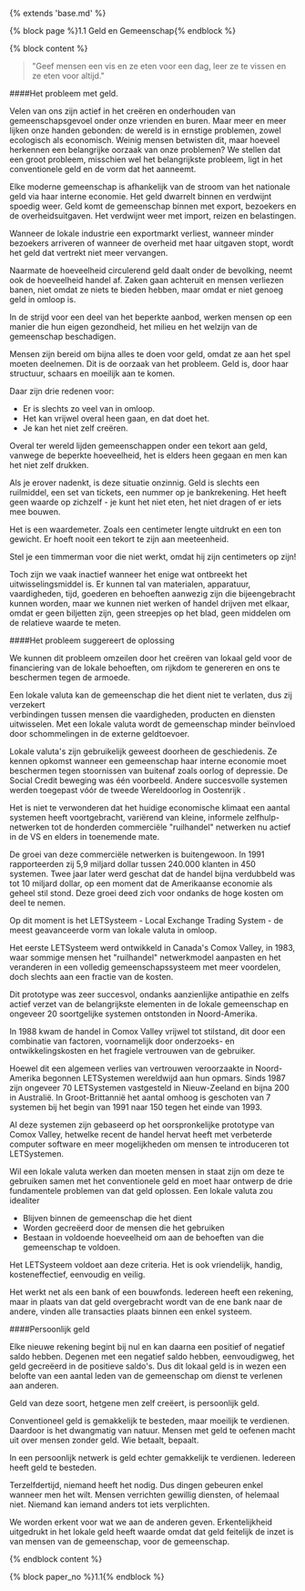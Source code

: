 {% extends 'base.md' %}

{% block page %}1.1 Geld en Gemeenschap{% endblock %}

{% block content %}

> "Geef mensen een vis en ze eten voor een dag, leer ze te vissen en ze eten voor altijd." 

####Het probleem met geld.

Velen van ons zijn actief in het creëren en onderhouden van gemeenschapsgevoel
onder onze vrienden en buren. Maar meer en meer lijken onze handen gebonden:
de wereld is in ernstige problemen, zowel ecologisch als economisch.
Weinig mensen betwisten dit, maar hoeveel herkennen 
een belangrijke oorzaak van onze problemen? We stellen dat een groot probleem,
misschien wel het belangrijkste probleem, ligt in het conventionele geld en de vorm dat het
aanneemt.

Elke moderne gemeenschap is afhankelijk van de stroom van het nationale geld
via haar interne economie. Het geld dwarrelt binnen en verdwijnt spoedig weer.
Geld komt de gemeenschap binnen met export, bezoekers en de overheidsuitgaven.
Het verdwijnt weer met import, reizen en belastingen.

Wanneer de lokale industrie een exportmarkt verliest, wanneer minder bezoekers arriveren
of wanneer de overheid met haar uitgaven stopt, wordt het geld dat vertrekt niet meer vervangen.

Naarmate de hoeveelheid circulerend geld daalt onder de bevolking, neemt ook de hoeveelheid
handel af. Zaken gaan achteruit en mensen verliezen banen, niet omdat ze niets te bieden hebben,
maar omdat er niet genoeg geld in omloop is.

In de strijd voor een deel van het beperkte aanbod, werken mensen op een manier die hun eigen gezondheid,
het milieu en het welzijn van de gemeenschap beschadigen.

Mensen zijn bereid om bijna alles te doen voor geld, omdat ze aan het spel moeten deelnemen.
Dit is de oorzaak van het probleem. Geld is, door haar structuur,
schaars en moeilijk aan te komen.

Daar zijn drie redenen voor:

* Er is slechts zo veel van in omloop.
* Het kan vrijwel overal heen gaan, en dat doet het.
* Je kan het niet zelf creëren.

Overal ter wereld lijden gemeenschappen onder een tekort aan geld,
vanwege de beperkte hoeveelheid, het is elders heen gegaan en men
kan het niet zelf drukken.

Als je erover nadenkt, is deze situatie onzinnig. Geld is slechts een
ruilmiddel, een set van tickets, een nummer op je bankrekening. Het heeft
geen waarde op zichzelf - je kunt het niet eten, het niet dragen of er iets mee bouwen.

Het is een waardemeter. Zoals een centimeter lengte uitdrukt en een ton gewicht.
Er hoeft nooit een tekort te zijn aan meeteenheid.

Stel je een timmerman voor die niet werkt, omdat hij zijn centimeters op zijn!

Toch zijn we vaak inactief wanneer het enige wat ontbreekt het uitwisselingsmiddel is. Er
kunnen tal van materialen, apparatuur, vaardigheden, tijd, goederen en behoeften aanwezig zijn die
bijeengebracht kunnen worden, maar we kunnen niet werken of handel drijven met elkaar, omdat er geen 
biljetten zijn, geen streepjes op het blad, geen middelen om de relatieve waarde te meten.

####Het probleem suggereert de oplossing

We kunnen dit probleem omzeilen door het creëren van lokaal geld voor de financiering van de lokale
behoeften, om rijkdom te genereren en ons te beschermen tegen de armoede.

Een lokale valuta kan de gemeenschap die het dient niet te verlaten, dus zij verzekert  
verbindingen tussen mensen die vaardigheden, producten en diensten uitwisselen. Met een
lokale valuta wordt de gemeenschap minder beïnvloed door schommelingen in de
externe geldtoevoer.

Lokale valuta's zijn gebruikelijk geweest doorheen de geschiedenis. Ze kennen opkomst
wanneer een gemeenschap haar interne economie moet beschermen tegen stoornissen van buitenaf
zoals oorlog of depressie. De Social Credit beweging was één voorbeeld.
Andere succesvolle systemen werden toegepast vóór de tweede Wereldoorlog in Oostenrijk .

Het is niet te verwonderen dat het huidige economische klimaat een aantal systemen heeft voortgebracht,
variërend van kleine, informele zelfhulp-netwerken tot de honderden
commerciële "ruilhandel" netwerken nu actief in de VS en elders in toenemende mate.

De groei van deze commerciële netwerken is buitengewoon. In 1991 rapporteerden zij 5,9 miljard dollar tussen
240.000 klanten in 450 systemen. Twee jaar later werd geschat dat de handel bijna verdubbeld was tot
10 miljard dollar, op een moment dat de Amerikaanse economie als geheel stil stond. Deze groei deed zich voor
ondanks de hoge kosten om deel te nemen.

Op dit moment is het LETSysteem - Local Exchange Trading System - de meest geavanceerde vorm
van lokale valuta in omloop.

Het eerste LETSysteem werd ontwikkeld in Canada's Comox Valley, in 1983,
waar sommige mensen het "ruilhandel" netwerkmodel aanpasten en het veranderen in een
volledig gemeenschapssysteem met meer voordelen, doch slechts aan een fractie van de kosten.

Dit prototype was zeer succesvol, ondanks aanzienlijke antipathie en
zelfs actief verzet van de belangrijkste elementen in de lokale gemeenschap en
ongeveer 20 soortgelijke systemen ontstonden in Noord-Amerika.

In 1988 kwam de handel in Comox Valley vrijwel tot stilstand, dit door een combinatie van factoren,
voornamelijk door onderzoeks- en ontwikkelingskosten en het fragiele vertrouwen van de gebruiker.

Hoewel dit een algemeen verlies van vertrouwen veroorzaakte in Noord-Amerika begonnen LETSystemen
wereldwijd aan hun opmars. Sinds 1987 zijn ongeveer 70 LETSystemen vastgesteld in Nieuw-Zeeland
en bijna 200 in Australië. In Groot-Brittannië het aantal omhoog is geschoten van 7 systemen bij het begin van 1991
naar 150 tegen het einde van 1993. 

Al deze systemen zijn gebaseerd op het oorspronkelijke prototype van Comox Valley, hetwelke recent
de handel hervat heeft met verbeterde computer software en meer mogelijkheden om mensen te introduceren 
tot LETSystemen.

Wil een lokale valuta werken dan moeten mensen in staat zijn om deze te gebruiken samen met 
het conventionele geld en moet haar ontwerp de drie fundamentele problemen van dat geld oplossen.
Een lokale valuta zou idealiter

* Blijven binnen de gemeenschap die het dient
* Worden gecreëerd door de mensen die het gebruiken
* Bestaan in voldoende hoeveelheid om aan de behoeften van die gemeenschap te voldoen.

Het LETSysteem voldoet aan deze criteria. Het is ook vriendelijk, handig, kosteneffectief,
eenvoudig en veilig.

Het werkt net als een bank of een bouwfonds. Iedereen heeft een rekening,
maar in plaats van dat geld overgebracht wordt van de ene bank naar de andere,
vinden alle transacties plaats binnen een enkel systeem.

####Persoonlijk geld

Elke nieuwe rekening begint bij nul en kan daarna een positief of negatief saldo hebben.
Degenen met een negatief saldo hebben, eenvoudigweg, het geld gecreëerd in de positieve saldo's.
Dus dit lokaal geld is in wezen een belofte van een aantal leden van de gemeenschap om
dienst te verlenen aan anderen.

Geld van deze soort, hetgene men zelf creëert, is persoonlijk geld.

Conventioneel geld is gemakkelijk te besteden, maar moeilijk te verdienen. Daardoor is
het dwangmatig van natuur. Mensen met geld te oefenen macht uit over mensen zonder geld.
Wie betaalt, bepaalt.

In een persoonlijk netwerk is geld echter gemakkelijk te verdienen. Iedereen heeft
geld te besteden.

Terzelfdertijd, niemand heeft het nodig. Dus dingen gebeuren enkel wanneer men het wilt.
Mensen verrichten gewillig diensten, of helemaal niet. Niemand kan iemand anders tot iets verplichten. 

We worden erkent voor wat we aan de anderen geven. Erkentelijkheid uitgedrukt in het lokale geld 
heeft waarde omdat dat geld feitelijk de inzet is van mensen van de gemeenschap, voor de gemeenschap.

{% endblock content %}

{% block paper_no %}1.1{% endblock %}


